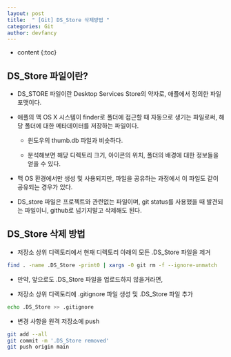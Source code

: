 ```yaml
---
layout: post
title:  " [Git] DS_Store 삭제방법 "
categories: Git
author: devfancy
---
```

* content
{:toc}

## DS_Store 파일이란?

* DS_STORE 파일이란 Desktop Services Store의 약자로, 애플에서 정의한 파일 포맷이다.

* 애플의 맥 OS X 시스템이 finder로 폴더에 접근할 때 자동으로 생기는 파일로써, 해당 폴더에 대한 메타데이터를 저장하는 파일이다.

  * 윈도우의 thumb.db 파일과 비슷하다.
  
  * 분석해보면 해당 디렉토리 크기, 아이콘의 위치, 폴더의 배경에 대한 정보들을 얻을 수 있다.

* 맥 OS 환경에서만 생성 및 사용되지만, 파일을 공유하는 과정에서 이 파일도 같이 공유되는 경우가 있다.

* DS_store 파일은 프로젝트와 관련없는 파일이며, git status를 사용했을 때 발견되는 파일이니, github로 넘기지말고 삭제해도 된다.

## DS_Store 삭제 방법

* 저장소 상위 디렉토리에서 현재 디렉토리 아래의 모든 .DS_Store 파일을 제거

```bash
find . -name .DS_Store -print0 | xargs -0 git rm -f --ignore-unmatch
```

* 만약, 앞으로도 .DS_Store 파일을 업로드하지 않을거라면,

* 저장소 상위 디렉토리에 .gitignore 파일 생성 및 .DS_Store 파일 추가

```bash
echo .DS_Store >> .gitignore
```

* 변경 사항을 원격 저장소에 push

```bash
git add --all
git commit -m '.DS_Store removed' 
git push origin main
```

